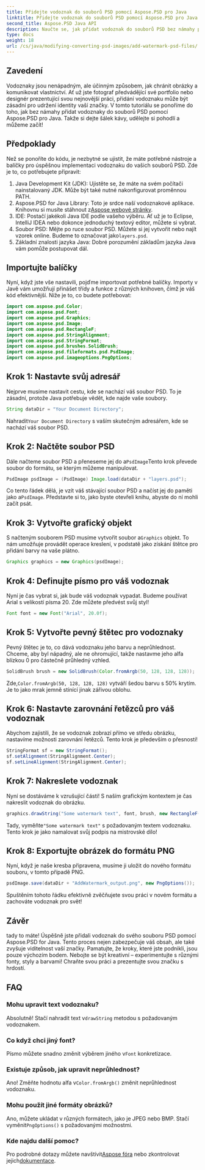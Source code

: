 ```yaml
---
title: Přidejte vodoznak do souborů PSD pomocí Aspose.PSD pro Java
linktitle: Přidejte vodoznak do souborů PSD pomocí Aspose.PSD pro Java
second_title: Aspose.PSD Java API
description: Naučte se, jak přidat vodoznak do souborů PSD bez námahy pomocí Aspose.PSD pro Java. Chraňte své snímky pomocí jednoduchého průvodce krok za krokem.
type: docs
weight: 18
url: /cs/java/modifying-converting-psd-images/add-watermark-psd-files/
---
```

## Zavedení
Vodoznaky jsou nenápadným, ale účinným způsobem, jak chránit obrázky a komunikovat vlastnictví. Ať už jste fotograf předvádějící své portfolio nebo designér prezentující svou nejnovější práci, přidání vodoznaku může být zásadní pro udržení identity vaší značky. V tomto tutoriálu se ponoříme do toho, jak bez námahy přidat vodoznaky do souborů PSD pomocí Aspose.PSD pro Java. Takže si dejte šálek kávy, udělejte si pohodlí a můžeme začít!
## Předpoklady
Než se ponoříte do kódu, je nezbytné se ujistit, že máte potřebné nástroje a balíčky pro úspěšnou implementaci vodoznaku do vašich souborů PSD. Zde je to, co potřebujete připravit:
1. Java Development Kit (JDK): Ujistěte se, že máte na svém počítači nainstalovaný JDK. Může být také nutné nakonfigurovat proměnnou PATH.
2. Aspose.PSD for Java Library: Toto je srdce naší vodoznakové aplikace. Knihovnu si musíte stáhnout z[Aspose webové stránky](https://releases.aspose.com/psd/java/).
3. IDE: Postačí jakékoli Java IDE podle vašeho výběru. Ať už je to Eclipse, IntelliJ IDEA nebo dokonce jednoduchý textový editor, můžete si vybrat.
4.  Soubor PSD: Mějte po ruce soubor PSD. Můžete si jej vytvořit nebo najít vzorek online. Budeme to označovat jako`layers.psd`.
5. Základní znalosti jazyka Java: Dobré porozumění základům jazyka Java vám pomůže postupovat dál.
## Importujte balíčky
Nyní, když jste vše nastavili, pojďme importovat potřebné balíčky. Importy v Javě vám umožňují přinášet třídy a funkce z různých knihoven, čímž je váš kód efektivnější. Níže je to, co budete potřebovat:
```java
import com.aspose.psd.Color;
import com.aspose.psd.Font;
import com.aspose.psd.Graphics;
import com.aspose.psd.Image;
import com.aspose.psd.RectangleF;
import com.aspose.psd.StringAlignment;
import com.aspose.psd.StringFormat;
import com.aspose.psd.brushes.SolidBrush;
import com.aspose.psd.fileformats.psd.PsdImage;
import com.aspose.psd.imageoptions.PngOptions;
```
## Krok 1: Nastavte svůj adresář
Nejprve musíme nastavit cestu, kde se nachází váš soubor PSD. To je zásadní, protože Java potřebuje vědět, kde najde vaše soubory. 
```java
String dataDir = "Your Document Directory";
```
 Nahradit`Your Document Directory` s vaším skutečným adresářem, kde se nachází váš soubor PSD.
## Krok 2: Načtěte soubor PSD
 Dále načteme soubor PSD a přeneseme jej do a`PsdImage`Tento krok převede soubor do formátu, se kterým můžeme manipulovat.
```java
PsdImage psdImage = (PsdImage) Image.load(dataDir + "layers.psd");
```
 Co tento řádek dělá, je vzít váš stávající soubor PSD a načíst jej do paměti jako a`PsdImage`. Představte si to, jako byste otevřeli knihu, abyste do ní mohli začít psát.
## Krok 3: Vytvořte grafický objekt
 S načteným souborem PSD musíme vytvořit soubor a`Graphics` objekt. To nám umožňuje provádět operace kreslení, v podstatě jako získání štětce pro přidání barvy na vaše plátno.
```java
Graphics graphics = new Graphics(psdImage);
```
## Krok 4: Definujte písmo pro váš vodoznak
Nyní je čas vybrat si, jak bude váš vodoznak vypadat. Budeme používat Arial s velikostí písma 20. Zde můžete předvést svůj styl!
```java
Font font = new Font("Arial", 20.0f);
```
## Krok 5: Vytvořte pevný štětec pro vodoznaky
Pevný štětec je to, co dává vodoznaku jeho barvu a neprůhlednost. Chceme, aby byl nápadný, ale ne ohromující, takže nastavme jeho alfa blízkou 0 pro částečně průhledný vzhled.
```java
SolidBrush brush = new SolidBrush(Color.fromArgb(50, 128, 128, 128));
```
 Zde,`Color.fromArgb(50, 128, 128, 128)` vytváří šedou barvu s 50% krytím. Je to jako mrak jemně stínící jinak zářivou oblohu.
## Krok 6: Nastavte zarovnání řetězců pro váš vodoznak
Abychom zajistili, že se vodoznak zobrazí přímo ve středu obrázku, nastavíme možnosti zarovnání řetězců. Tento krok je především o přesnosti!
```java
StringFormat sf = new StringFormat();
sf.setAlignment(StringAlignment.Center);
sf.setLineAlignment(StringAlignment.Center);
```
## Krok 7: Nakreslete vodoznak
Nyní se dostáváme k vzrušující části! S naším grafickým kontextem je čas nakreslit vodoznak do obrázku.
```java
graphics.drawString("Some watermark text", font, brush, new RectangleF(0, 0, psdImage.getWidth(), psdImage.getHeight()), sf);
```
 Tady, vyměňte`"Some watermark text"` s požadovaným textem vodoznaku. Tento krok je jako namalovat svůj podpis na mistrovské dílo!
## Krok 8: Exportujte obrázek do formátu PNG
Nyní, když je naše kresba připravena, musíme ji uložit do nového formátu souboru, v tomto případě PNG. 
```java
psdImage.save(dataDir + "AddWatermark_output.png", new PngOptions());
```
Spuštěním tohoto řádku efektivně zvěčňujete svou práci v novém formátu a zachováte vodoznak pro svět!
## Závěr
tady to máte! Úspěšně jste přidali vodoznak do svého souboru PSD pomocí Aspose.PSD for Java. Tento proces nejen zabezpečuje váš obsah, ale také zvyšuje viditelnost vaší značky. Pamatujte, že kroky, které jste podnikli, jsou pouze výchozím bodem. Nebojte se být kreativní – experimentujte s různými fonty, styly a barvami! Chraňte svou práci a prezentujte svou značku s hrdostí. 
## FAQ
### Mohu upravit text vodoznaku?
 Absolutně! Stačí nahradit text v`drawString` metodou s požadovaným vodoznakem.
### Co když chci jiný font?
 Písmo můžete snadno změnit výběrem jiného v`Font` konkretizace.
### Existuje způsob, jak upravit neprůhlednost?
 Ano! Změňte hodnotu alfa v`Color.fromArgb()` změnit neprůhlednost vodoznaku.
### Mohu použít jiné formáty obrázků?
 Ano, můžete ukládat v různých formátech, jako je JPEG nebo BMP. Stačí vyměnit`PngOptions()` s požadovanými možnostmi.
### Kde najdu další pomoc?
 Pro podrobné dotazy můžete navštívit[Aspose fóra](https://forum.aspose.com/c/psd/34) nebo zkontrolovat jejich[dokumentace](https://reference.aspose.com/psd/java/).